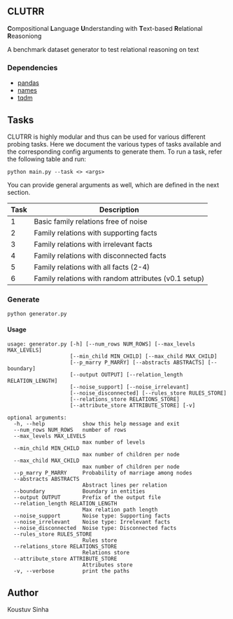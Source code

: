 ## CLUTRR

**C**ompositional **L**anguage **U**nderstanding with **T**ext-based **R**elational **R**easoniong

A benchmark dataset generator to test relational reasoning on text

### Dependencies

- [pandas](https://pypi.org/project/pandas/)
- [names](https://pypi.org/project/names/)
- [tqdm](https://pypi.org/project/tqdm/)

## Tasks

CLUTRR is highly modular and thus can be used for various different probing tasks. Here we document the various types of tasks
available and the corresponding config arguments to generate them. To
run a task, refer the following table and run:

`python main.py --task <> <args>`

You can provide general arguments as well, which are defined in the next section.

| Task | Description                              |
|------|------------------------------------------|
|   1  |   Basic family relations free of noise   |
|   2  |  Family relations with supporting facts  |
|   3  |  Family relations with irrelevant facts  |
|   4  | Family relations with disconnected facts |
|   5  |   Family relations with all facts (2-4)  |
|   6  |   Family relations with random attributes (v0.1 setup) |

### Generate

```
python generator.py
```

#### Usage

```
usage: generator.py [-h] [--num_rows NUM_ROWS] [--max_levels MAX_LEVELS]
                    [--min_child MIN_CHILD] [--max_child MAX_CHILD]
                    [--p_marry P_MARRY] [--abstracts ABSTRACTS] [--boundary]
                    [--output OUTPUT] [--relation_length RELATION_LENGTH]
                    [--noise_support] [--noise_irrelevant]
                    [--noise_disconnected] [--rules_store RULES_STORE]
                    [--relations_store RELATIONS_STORE]
                    [--attribute_store ATTRIBUTE_STORE] [-v]

optional arguments:
  -h, --help            show this help message and exit
  --num_rows NUM_ROWS   number of rows
  --max_levels MAX_LEVELS
                        max number of levels
  --min_child MIN_CHILD
                        max number of children per node
  --max_child MAX_CHILD
                        max number of children per node
  --p_marry P_MARRY     Probability of marriage among nodes
  --abstracts ABSTRACTS
                        Abstract lines per relation
  --boundary            Boundary in entities
  --output OUTPUT       Prefix of the output file
  --relation_length RELATION_LENGTH
                        Max relation path length
  --noise_support       Noise type: Supporting facts
  --noise_irrelevant    Noise type: Irrelevant facts
  --noise_disconnected  Noise type: Disconnected facts
  --rules_store RULES_STORE
                        Rules store
  --relations_store RELATIONS_STORE
                        Relations store
  --attribute_store ATTRIBUTE_STORE
                        Attributes store
  -v, --verbose         print the paths

```



## Author

Koustuv Sinha